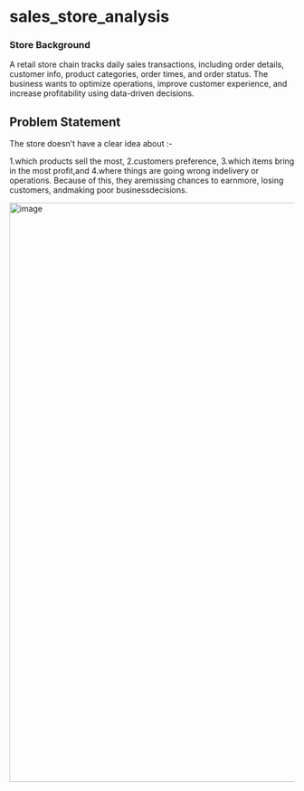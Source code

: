 # sales_store_analysis

### Store Background
A retail store chain tracks daily sales transactions, including order details, customer info, product categories, order times, and order status. The business wants to optimize operations, improve customer experience, and increase profitability using data-driven decisions.

## Problem Statement
The store doesn’t have a clear idea about :-

1.which products sell the most,
2.customers preference,
3.which items bring in the most profit,and
4.where things are going wrong indelivery or operations. Because of this, they aremissing chances to earnmore, losing customers, andmaking poor businessdecisions.

<img width="1024" height="1024" alt="image" src="https://github.com/user-attachments/assets/b46076ce-73b9-41b8-8eeb-ce0d70a6f7dc" />
